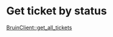 # Get ticket by status

[BruinClient::get_all_tickets](../../clients/bruin_client/get_all_tickets.md)